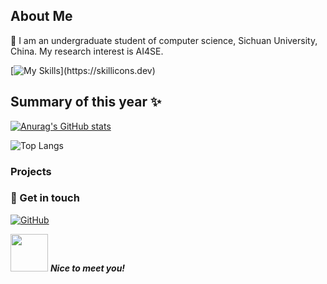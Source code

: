## About Me

👋 I am an undergraduate student of computer science, Sichuan University, China. My research interest is AI4SE.

[![My Skills](https://skillicons.dev/icons?i=go,java,python,ts,js,pytorch,spring,fastapi,vue,postgres,mysql,redis,docker,bash,)](https://skillicons.dev)

## Summary of this year ✨

[![Anurag's GitHub stats](https://github-readme-stats-tawny-iota-29.vercel.app/api?username=ajaxzhan&theme=radical)](https://github.com/anuraghazra/github-readme-stats)

![Top Langs](https://github-readme-stats-tawny-iota-29.vercel.app/api/top-langs/?username=ajaxzhan&layout=compact&hide=Fluent,CSS,HTML,Less,SCSS,Stylus)

### Projects

### 🎉 Get in touch

[![GitHub](https://img.shields.io/badge/GitHub-grey?logo=github)](https://github.com/ajaxzhan)

<img src="https://media.giphy.com/media/LnQjpWaON8nhr21vNW/giphy.gif" width="60"> <em><b>Nice to meet you!</b> </em>
